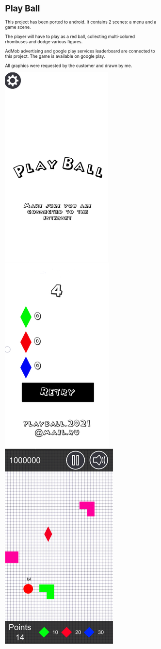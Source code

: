 # Play Ball
This project has been ported to android. It contains 2 scenes: a menu and a game scene. 

The player will have to play as a red ball, collecting multi-colored rhombuses and dodge various figures.

AdMob advertising and google play services leaderboard are connected to this project. The game is available on google play.

All graphics were requested by the customer and drawn by me.

![View 1 Image](https://github.com/Shukret/ImagesForReadme/blob/main/payball_1.png)
![View 3 Image](https://github.com/Shukret/ImagesForReadme/blob/main/payball_3.png) 
![View 2 Image](https://github.com/Shukret/ImagesForReadme/blob/main/payball_2.png)
